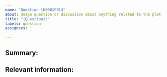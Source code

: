 ```yaml
---
name: "Question \U0001F914"
about: Usage question or discussion about anything related to the platform
title: "[Question]:"
labels: question
assignees: ''

---
```


<!--
  To make it easier for us to help you, please include as much useful information as possible.
  Before opening a new issue, please search existing issues https://github.com/spaship/spaship/issues
-->

## Summary:

## Relevant information:

<!-- Provide as much useful information as you can -->
